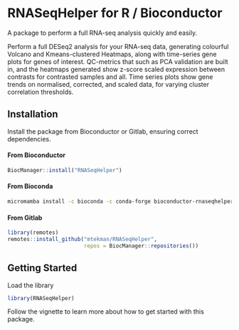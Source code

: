 # RNASeqHelper for R / Bioconductor

A package to perform a full RNA-seq analysis quickly and easily.

Perform a full DESeq2 analysis for your RNA-seq data, generating
colourful Volcano and Kmeans-clustered Heatmaps, along with
time-series gene plots for genes of interest. QC-metrics that such
as PCA validation are built in, and the heatmaps generated show
z-score scaled expression between contrasts for contrasted samples
and all. Time series plots show gene trends on normalised,
corrected, and scaled data, for varying cluster correlation
thresholds.

## Installation

Install the package from Bioconductor or Gitlab, ensuring correct
dependencies.

#### From Bioconductor

```r
BiocManager::install("RNASeqHelper")
```

#### From Bioconda

```bash
micromamba install -c bioconda -c conda-forge bioconductor-rnaseqhelper
```

#### From Gitlab

```r
library(remotes)
remotes::install_github("mtekman/RNASeqHelper",
                        repos = BiocManager::repositories())
```


## Getting Started

Load the library

```r
library(RNASeqHelper)
```

Follow the vignette to learn more about how to get started with this package.
